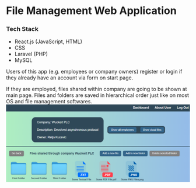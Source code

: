 # File Management Web Application

### Tech Stack
* React.js (JavaScript, HTML)
* CSS
* Laravel (PHP)
* MySQL

Users of this app (e.g. employees or company owners) register or login if they already have an account via form on start page. 

If they are employed, files shared within company are going to be shown at main page. Files and folders are saved in hierarchical order just like on most OS and file management softwares.
![Main page](/Screenshot_1.png)
